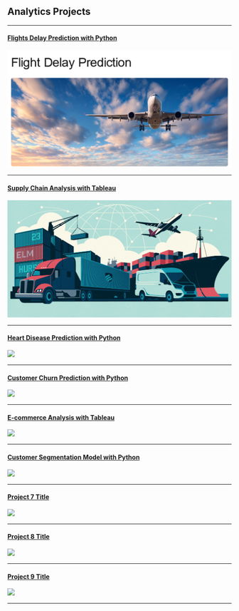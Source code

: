 ## Analytics Projects

---
#### [Flights Delay Prediction with Python](/Flights)
[<img src="/images/FlightDelayPrediction.png?raw=true"/>](/Flights)

---
#### [Supply Chain Analysis with Tableau](/SupplyChain)
[<img src="images/SupplyChainAnalytics.png?raw=true"/>](/SupplyChain)

---
#### [Heart Disease Prediction with Python](/HealthCare)
<img src="images/dummy_thumbnail.jpg?raw=true"/>

---
#### [Customer Churn Prediction with Python](/CustomerChurn)
<img src="images/dummy_thumbnail.jpg?raw=true"/>

---
#### [E-commerce Analysis with Tableau](/E-commerce)
<img src="images/dummy_thumbnail.jpg?raw=true"/>

---
#### [Customer Segmentation Model with Python](/CustomerSegmentation)
<img src="images/dummy_thumbnail.jpg?raw=true"/>

---
#### [Project 7 Title](http://example.com/)
<img src="images/dummy_thumbnail.jpg?raw=true"/>

---
#### [Project 8 Title](http://example.com/)
<img src="images/dummy_thumbnail.jpg?raw=true"/>

---
#### [Project 9 Title](http://example.com/)
<img src="images/dummy_thumbnail.jpg?raw=true"/>

---
